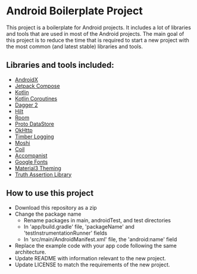 # Android Boilerplate Project

This project is a boilerplate for Android projects. It includes a lot of libraries and tools that
are used in most of the Android projects. The main goal of this project is to reduce the time that
is required to start a new project with the most common (and latest stable) libraries and tools.

## Libraries and tools included:
- [AndroidX](https://developer.android.com/jetpack/androidx)
- [Jetpack Compose](https://developer.android.com/jetpack/compose)
- [Kotlin](https://kotlinlang.org/)
- [Kotlin Coroutines](https://kotlinlang.org/docs/reference/coroutines-overview.html)
- [Dagger 2](https://dagger.dev/)
- [Hilt](https://dagger.dev/hilt/)
- [Room](https://developer.android.com/training/data-storage/room)
- [Proto DataStore](https://developer.android.com/topic/libraries/architecture/datastore)
- [OkHttp](https://square.github.io/okhttp/)
- [Timber Logging](https://github.com/JakeWharton/timber)
- [Moshi](https://github.com/square/moshi)
- [Coil](https://coil-kt.github.io/coil/)
- [Accompanist](https://google.github.io/accompanist/)
- [Google Fonts](https://fonts.google.com/)
- [Material3 Theming](https://material.io/design/material3)
- [Truth Assertion Library](https://truth.dev/)

## How to use this project
* Download this repository as a zip 
* Change the package name
  * Rename packages in main, androidTest, and test directories
  * In 'app/build.gradle' file, 'packageName' and 'testInstrumentationRunner' fields
  * In 'src/main/AndroidManifest.xml' file, the 'android:name' field
* Replace the example code with your app code following the same architecture.
* Update README with information relevant to the new project.
* Update LICENSE to match the requirements of the new project.
